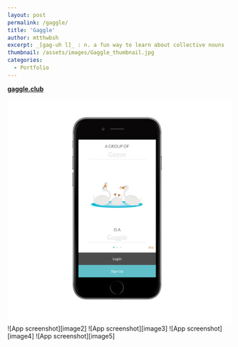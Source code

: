 ```yaml
---
layout: post
permalink: /gaggle/
title: 'Gaggle'
author: mtthwbsh
excerpt: _[gag-uh l]_ : n. a fun way to learn about collective nouns
thumbnail: /assets/images/Gaggle_thumbnail.jpg
categories:
  - Portfolio
---
```


[**gaggle.club**][link1]

![App screenshot][image1]
![App screenshot][image2]
![App screenshot][image3]
![App screenshot][image4]
![App screenshot][image5]

<!-- Links -->
[link1]:			http://gaggle.club

<!-- Images -->
[image1]: 			/assets/images/Gaggle1.jpg
[image1]: 			/assets/images/Gaggle2.jpg
[image1]: 			/assets/images/Gaggle3.jpg
[image1]: 			/assets/images/Gaggle4.jpg
[image1]: 			/assets/images/Gaggle5.jpg
